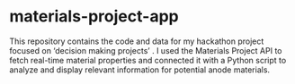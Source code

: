 # materials-project-app
This repository contains the code and data for my hackathon project focused on ‘decision making projects’ . I used the Materials Project API to fetch real-time material properties and connected it with a Python script to analyze and display relevant information for potential anode materials. 
